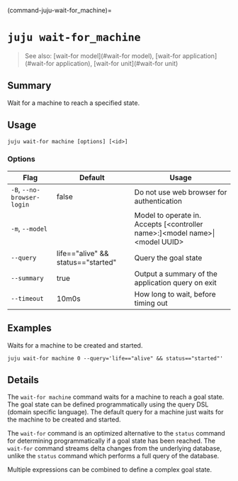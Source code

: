 (command-juju-wait-for_machine)=
# `juju wait-for_machine`
> See also: [wait-for model](#wait-for model), [wait-for application](#wait-for application), [wait-for unit](#wait-for unit)

## Summary
Wait for a machine to reach a specified state.

## Usage
```juju wait-for machine [options] [<id>]```

### Options
| Flag | Default | Usage |
| --- | --- | --- |
| `-B`, `--no-browser-login` | false | Do not use web browser for authentication |
| `-m`, `--model` |  | Model to operate in. Accepts [&lt;controller name&gt;:]&lt;model name&gt;&#x7c;&lt;model UUID&gt; |
| `--query` | life=="alive" &amp;&amp; status=="started" | Query the goal state |
| `--summary` | true | Output a summary of the application query on exit |
| `--timeout` | 10m0s | How long to wait, before timing out |

## Examples

Waits for a machine to be created and started.

    juju wait-for machine 0 --query='life=="alive" && status=="started"'


## Details

The `wait-for machine` command waits for a machine to reach a goal state.
The goal state can be defined programmatically using the query DSL
(domain specific language). The default query for a machine just waits for the
machine to be created and started.

The `wait-for` command is an optimized alternative to the `status` command for
determining programmatically if a goal state has been reached. The `wait-for`
command streams delta changes from the underlying database, unlike the `status`
command which performs a full query of the database.

Multiple expressions can be combined to define a complex goal state.